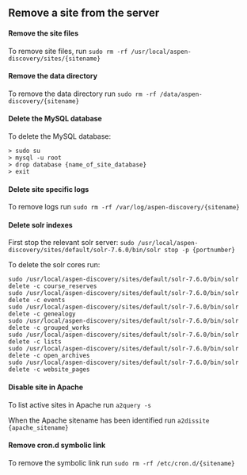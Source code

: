 ## Remove a site from the server

#### Remove the site files
To remove site files, run `sudo rm -rf /usr/local/aspen-discovery/sites/{sitename}`

#### Remove the data directory
To remove the data directory run `sudo rm -rf /data/aspen-discovery/{sitename}`

#### Delete the MySQL database
To delete the MySQL database:
```
> sudo su
> mysql -u root
> drop database {name_of_site_database}
> exit
```

#### Delete site specific logs
To remove logs run `sudo rm -rf /var/log/aspen-discovery/{sitename}`

#### Delete solr indexes
First stop the relevant solr server: `sudo /usr/local/aspen-discovery/sites/default/solr-7.6.0/bin/solr stop -p {portnumber}`

To delete the solr cores run:
```
sudo /usr/local/aspen-discovery/sites/default/solr-7.6.0/bin/solr delete -c course_reserves
sudo /usr/local/aspen-discovery/sites/default/solr-7.6.0/bin/solr delete -c events
sudo /usr/local/aspen-discovery/sites/default/solr-7.6.0/bin/solr delete -c genealogy
sudo /usr/local/aspen-discovery/sites/default/solr-7.6.0/bin/solr delete -c grouped_works
sudo /usr/local/aspen-discovery/sites/default/solr-7.6.0/bin/solr delete -c lists
sudo /usr/local/aspen-discovery/sites/default/solr-7.6.0/bin/solr delete -c open_archives
sudo /usr/local/aspen-discovery/sites/default/solr-7.6.0/bin/solr delete -c website_pages
```

#### Disable site in Apache
To list active sites in Apache run `a2query -s`

When the Apache sitename has been identified run `a2dissite {apache_sitename}`

#### Remove cron.d symbolic link
To remove the symbolic link run `sudo rm -rf /etc/cron.d/{sitename}`
